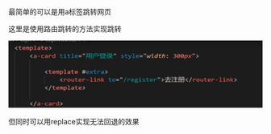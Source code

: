 最简单的可以是用a标签跳转网页

这里是使用路由跳转的方法实现跳转

![image-20240219191151421](./使用路由跳转_达成网页跳转效果.assets/i-20240219191151421.png)

但同时可以用replace实现无法回退的效果